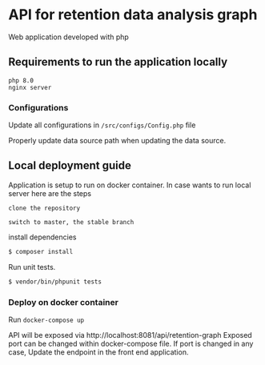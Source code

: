 # API for retention data analysis graph

Web application developed with php

## Requirements to run the application locally

```
php 8.0
nginx server 
```

### Configurations
Update all configurations in ``` /src/configs/Config.php ``` file

Properly update data source path when updating the data source.


## Local deployment guide
Application is setup to run on docker container. In case wants to run local server 
here are the steps

```clone the repository```

```switch to master, the stable branch```

install dependencies
```bash
$ composer install
```

Run unit tests.

```bash
$ vendor/bin/phpunit tests
```

### Deploy on docker container

Run ```docker-compose up ```

API will be exposed via http://localhost:8081/api/retention-graph
Exposed port can be changed within docker-compose file. 
If port is changed in any case, Update the endpoint in the front end application.
